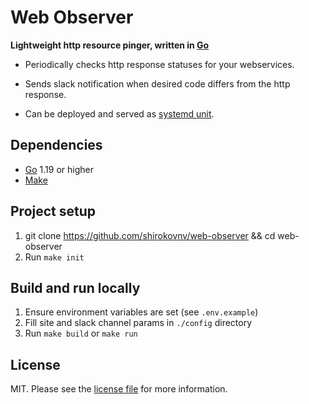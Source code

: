 # Web Observer

**Lightweight http resource pinger, written in [Go][link-go]**

- Periodically checks http response statuses for your webservices.

- Sends slack notification when desired code differs from the http response.

- Can be deployed and served as [systemd unit][link-systemd].

## Dependencies

- [Go][link-go] 1.19 or higher
- [Make][link-make]

## Project setup

1. git clone https://github.com/shirokovnv/web-observer && cd web-observer
2. Run `make init`

## Build and run locally

1. Ensure environment variables are set (see `.env.example`)
2. Fill site and slack channel params in `./config` directory
3. Run `make build` or `make run`

## License

MIT. Please see the [license file](LICENSE.md) for more information.

[link-go]: https://go.dev/
[link-make]: https://www.gnu.org/software/make/manual/make.html
[link-systemd]: https://systemd.io/
